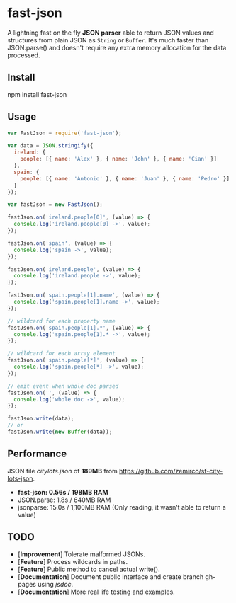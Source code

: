 fast-json
===
A lightning fast on the fly **JSON parser** able to return JSON values and structures from plain JSON as `String` or `Buffer`. It's much faster than JSON.parse() and doesn't require any extra memory allocation for the data processed.

## Install
npm install fast-json

## Usage
```javascript
var FastJson = require('fast-json');

var data = JSON.stringify({
  ireland: {
    people: [{ name: 'Alex' }, { name: 'John' }, { name: 'Cian' }]
  },
  spain: {
    people: [{ name: 'Antonio' }, { name: 'Juan' }, { name: 'Pedro' }]
  }
});

var fastJson = new FastJson();

fastJson.on('ireland.people[0]', (value) => {
  console.log('ireland.people[0] ->', value);
});

fastJson.on('spain', (value) => {
  console.log('spain ->', value);
});

fastJson.on('ireland.people', (value) => {
  console.log('ireland.people ->', value);
});

fastJson.on('spain.people[1].name', (value) => {
  console.log('spain.people[1].name ->', value);
});

// wildcard for each property name
fastJson.on('spain.people[1].*', (value) => {
  console.log('spain.people[1].* ->', value);
});

// wildcard for each array element
fastJson.on('spain.people[*]', (value) => {
  console.log('spain.people[*] ->', value);
});

// emit event when whole doc parsed
fastJson.on('', (value) => {
  console.log('whole doc ->', value);
});

fastJson.write(data);
// or
fastJson.write(new Buffer(data));
```

## Performance
JSON file *citylots.json* of **189MB** from https://github.com/zemirco/sf-city-lots-json.

* **fast-json: 0.56s / 198MB RAM**
* JSON.parse: 1.8s / 640MB RAM
* jsonparse: 15.0s / 1,100MB RAM (Only reading, it wasn't able to return a value)

## TODO
* [**Improvement**] Tolerate malformed JSONs.
* [**Feature**] Process wildcards in paths.
* [**Feature**] Public method to cancel actual write().
* [**Documentation**] Document public interface and create branch gh-pages using *jsdoc*.
* [**Documentation**] More real life testing and examples.
